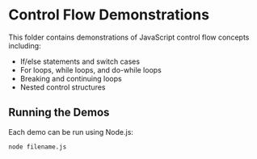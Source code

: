 # Control Flow Demonstrations

This folder contains demonstrations of JavaScript control flow concepts including:
- If/else statements and switch cases
- For loops, while loops, and do-while loops
- Breaking and continuing loops
- Nested control structures

## Running the Demos
Each demo can be run using Node.js:
```bash
node filename.js
```

